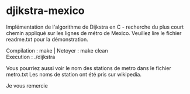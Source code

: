 # djikstra-mexico
Implémentation de l'algorithme de Dijkstra en C - recherche du plus court chemin appliqué sur les lignes de métro de Mexico. Veuillez lire le fichier readme.txt pour la démonstration.

Compilation : make | Netoyer : make clean  
Execution : ./dijkstra  

Vous pourriez aussi voir le nom des stations de metro dans le fichier metro.txt
Les noms de station ont été pris sur wikipedia.

Je vous remercie
